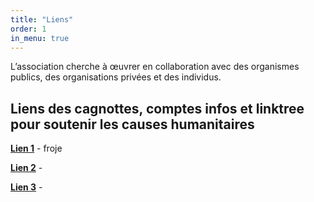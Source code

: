 ```yaml
---
title: "Liens"
order: 1
in_menu: true
---
```

L’association cherche à œuvrer en collaboration avec des organismes publics, des organisations privées et des individus.

## Liens des cagnottes, comptes infos et linktree pour soutenir les causes humanitaires

[**Lien 1**](https://votre-lien-1.com) - froje

[**Lien 2**](https://votre-lien-2.com) - 

[**Lien 3**](https://votre-lien-3.com) - 